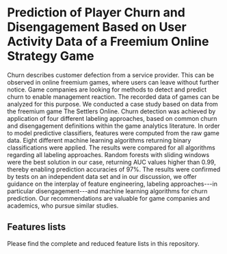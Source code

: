
# Prediction of Player Churn and Disengagement Based on User Activity Data of a Freemium Online Strategy Game

Churn describes customer defection from a service provider. This can be observed in online freemium games, where users can leave without further notice. Game companies are looking for methods to detect and predict churn to enable management reaction. The recorded data of games can be analyzed for this purpose. We conducted a case study based on data from the freemium game The Settlers Online. Churn detection was achieved by application of four different labeling approaches, based on common churn and disengagement definitions within the game analytics literature. In order to model predictive classifiers, features were computed from the raw game data. Eight different machine learning algorithms returning binary classifications were applied. The results were compared for all algorithms regarding all labeling approaches. Random forests with sliding windows were the best solution in our case, returning AUC values higher than 0.99, thereby enabling prediction accuracies of 97\%. The results were  confirmed by tests on an independent data set and in our discussion, we offer guidance on the interplay of feature engineering, labeling approaches---in particular disengagement---and machine learning algorithms for churn prediction. Our recommendations are valuable for game companies and academics, who pursue similar studies.

## Features lists

Please find the complete and reduced feature lists in this repository.

